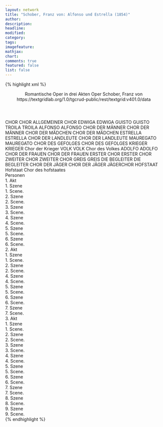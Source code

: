 ```yaml
---
layout: network
title: "Schober, Franz von: Alfonso und Estrella (1854)"
author:
description:
headline:
modified:
category:
tags:
imagefeature: 
mathjax: 
chart: 
comments: true
featured: false
list: false
---
```

{% highlight xml %}
<?xml-model href="https://raw.githubusercontent.com/DLiNa/project/master/rules/lina.rnc"?><?xml-model href="https://raw.githubusercontent.com/DLiNa/project/master/rules/lina.sch"?>
<play xmlns="http://lina.digital">
  <header>
    <title>Alfonso und Estrella</title>
  	<subtitle>Romantische Oper in drei Akten</subtitle>
    <genretitle>Oper</genretitle>
    <author>Schober, Franz von</author>
    <date when="1854" type="premiere"/>
  	<source>https://textgridlab.org/1.0/tgcrud-public/rest/textgrid:v401.0/data</source>
  </header>
  <personae>
    <character>
      <name>CHOR</name>
      <alias xml:id="chor">
        <name>CHOR</name>
      </alias>
    	<alias xml:id="allgemeiner_chor">
    		<name>ALLGEMEINER CHOR</name>
    	</alias>
    </character>
    <character>
      <name>EDWIGA</name>
      <alias xml:id="edwiga">
        <name>EDWIGA</name>
      </alias>
    </character>
    <character>
      <name>GUISTO</name>
      <alias xml:id="guisto">
        <name>GUISTO</name>
      </alias>
    </character>
    <character>
      <name>TROILA</name>
      <alias xml:id="troila">
        <name>TROILA</name>
      </alias>
    </character>
    <character>
      <name>ALFONSO</name>
      <alias xml:id="alfonso">
        <name>ALFONSO</name>
      </alias>
    </character>
    <character>
      <name>CHOR DER MÄNNER</name>
      <alias xml:id="chor_der_männer">
        <name>CHOR DER MÄNNER</name>
      </alias>
    </character>
    <character>
      <name>CHOR DER MÄDCHEN</name>
      <alias xml:id="chor_der_mädchen">
        <name>CHOR DER MÄDCHEN</name>
      </alias>
    </character>
    <character>
      <name>ESTRELLA</name>
      <alias xml:id="estrella">
        <name>ESTRELLA</name>
      </alias>
    </character>
    <character>
      <name>CHOR DER LANDLEUTE</name>
      <alias xml:id="chor_der_landleute">
        <name>CHOR DER LANDLEUTE</name>
      </alias>
    </character>
    <character>
      <name>MAUREGATO</name>
      <alias xml:id="mauregato">
        <name>MAUREGATO</name>
      </alias>
    </character>
    <character>
      <name>CHOR DES GEFOLGES</name>
      <alias xml:id="chor_des_gefolges">
        <name>CHOR DES GEFOLGES</name>
      </alias>
    </character>
    <character>
      <name>KRIEGER</name>
      <alias xml:id="krieger">
        <name>KRIEGER</name>
      </alias>
    	<alias xml:id="chor_der_krieger">
    		<name>Chor der Krieger</name>
    	</alias>
    </character>
    <character>
      <name>VOLK</name>
      <alias xml:id="volk">
        <name>VOLK</name>
      </alias>
    	<alias xml:id="chor_des_volkes">
    		<name>Chor des Volkes</name>
    	</alias>
    </character>
    <character>
      <name>ADOLFO</name>
      <alias xml:id="adolfo">
        <name>ADOLFO</name>
      </alias>
    </character>
    <character>
      <name>CHOR DER FRAUEN</name>
      <alias xml:id="chor_der_frauen">
        <name>CHOR DER FRAUEN</name>
      </alias>
    </character>
    <character>
      <name>ERSTER CHOR</name>
      <alias xml:id="erster_chor">
        <name>ERSTER CHOR</name>
      </alias>
    </character>
    <character>
      <name>ZWEITER CHOR</name>
      <alias xml:id="zweiter_chor">
        <name>ZWEITER CHOR</name>
      </alias>
    </character>
    <character>
      <name>GREIS</name>
      <alias xml:id="greis">
        <name>GREIS</name>
      </alias>
    </character>
    <character>
      <name>DIE BEGLEITER</name>
      <alias xml:id="die_begleiter">
        <name>DIE BEGLEITER</name>
      </alias>
    </character>
    <character>
      <name>CHOR DER JÄGER</name>
      <alias xml:id="chor_der_jäger">
        <name>CHOR DER JÄGER</name>
      </alias>
    	<alias xml:id="jägerchor">
    		<name>JÄGERCHOR</name>
    	</alias>
    </character>
  	<character>
  		<name>HOFSTAAT</name>
  		<alias xml:id="hofstaat">
  			<name>Hofstaat</name>
  		</alias>
  		<alias xml:id="chor_des_hofstaates">
  			<name>Chor des hofstaates</name>
  		</alias>
  	</character>
  </personae>
  <text>
    <div>
      <head>Personen</head>
    </div>
    <div>
      <head>1. Akt</head>
      <div>
        <head>1. Szene</head>
        <div>
          <head>1. Scene.</head>
          <sp who="#chor">
            <amount n="3" unit="speech_acts"/>
            <amount n="87" unit="words"/>
            <amount n="17" unit="lines"/>
            <amount n="443" unit="chars"/>
          </sp>
          <sp who="#edwiga">
            <amount n="1" unit="speech_acts"/>
            <amount n="26" unit="words"/>
            <amount n="6" unit="lines"/>
            <amount n="131" unit="chars"/>
          </sp>
          <sp who="#guisto">
            <amount n="1" unit="speech_acts"/>
            <amount n="26" unit="words"/>
            <amount n="6" unit="lines"/>
            <amount n="133" unit="chars"/>
          </sp>
        </div>
      </div>
      <div>
        <head>2. Szene</head>
        <div>
          <head>2. Scene.</head>
          <sp who="#troila">
            <amount n="1" unit="speech_acts"/>
            <amount n="126" unit="words"/>
            <amount n="24" unit="lines"/>
            <amount n="693" unit="chars"/>
          </sp>
        </div>
      </div>
      <div>
        <head>3. Szene</head>
        <div>
          <head>3. Scene.</head>
          <sp who="#troila">
            <amount n="7" unit="speech_acts"/>
            <amount n="208" unit="words"/>
            <amount n="36" unit="lines"/>
            <amount n="1102" unit="chars"/>
          </sp>
          <sp who="#alfonso">
            <amount n="6" unit="speech_acts"/>
            <amount n="203" unit="words"/>
            <amount n="36" unit="lines"/>
            <amount n="1059" unit="chars"/>
          </sp>
        </div>
      </div>
      <div>
        <head>4. Szene</head>
        <div>
          <head>4. Scene.</head>
          <sp who="#chor">
            <amount n="3" unit="speech_acts"/>
            <amount n="72" unit="words"/>
            <amount n="14" unit="lines"/>
            <amount n="405" unit="chars"/>
          </sp>
          <sp who="#edwiga">
            <amount n="1" unit="speech_acts"/>
            <amount n="9" unit="words"/>
            <amount n="2" unit="lines"/>
            <amount n="59" unit="chars"/>
          </sp>
          <sp who="#edwiga #guisto">
            <amount n="1" unit="speech_acts"/>
            <amount n="12" unit="words"/>
            <amount n="2" unit="lines"/>
            <amount n="55" unit="chars"/>
          </sp>
          <sp who="#chor_der_männer">
            <amount n="2" unit="speech_acts"/>
            <amount n="34" unit="words"/>
            <amount n="6" unit="lines"/>
            <amount n="188" unit="chars"/>
          </sp>
          <sp who="#chor_der_frauen #chor_der_mädchen">
            <amount n="2" unit="speech_acts"/>
            <amount n="24" unit="words"/>
            <amount n="5" unit="lines"/>
            <amount n="150" unit="chars"/>
          </sp>
          <sp who="#troila">
            <amount n="2" unit="speech_acts"/>
            <amount n="67" unit="words"/>
            <amount n="11" unit="lines"/>
            <amount n="372" unit="chars"/>
          </sp>
          <sp who="#guisto">
            <amount n="1" unit="speech_acts"/>
            <amount n="32" unit="words"/>
            <amount n="5" unit="lines"/>
            <amount n="177" unit="chars"/>
          </sp>
          <sp who="#alfonso">
            <amount n="1" unit="speech_acts"/>
            <amount n="20" unit="words"/>
            <amount n="2" unit="lines"/>
            <amount n="100" unit="chars"/>
          </sp>
        </div>
      </div>
      <div>
        <head>5. Szene</head>
        <div>
          <head>5. Scene.</head>
          <sp who="#alfonso">
            <amount n="2" unit="speech_acts"/>
            <amount n="32" unit="words"/>
            <amount n="4" unit="lines"/>
            <amount n="174" unit="chars"/>
          </sp>
          <sp who="#troila">
            <amount n="1" unit="speech_acts"/>
            <amount n="18" unit="words"/>
            <amount n="3" unit="lines"/>
            <amount n="108" unit="chars"/>
          </sp>
        </div>
      </div>
      <div>
        <head>6. Szene</head>
        <div>
          <head>6. Scene.</head>
          <sp who="#alfonso">
            <amount n="14" unit="speech_acts"/>
            <amount n="183" unit="words"/>
            <amount n="39" unit="lines"/>
            <amount n="1015" unit="chars"/>
          </sp>
          <sp who="#estrella">
            <amount n="12" unit="speech_acts"/>
            <amount n="145" unit="words"/>
            <amount n="26" unit="lines"/>
            <amount n="730" unit="chars"/>
          </sp>
          <sp who="#chor_der_landleute">
            <amount n="1" unit="speech_acts"/>
            <amount n="36" unit="words"/>
            <amount n="8" unit="lines"/>
            <amount n="189" unit="chars"/>
          </sp>
          <sp who="#chor">
            <amount n="2" unit="speech_acts"/>
            <amount n="27" unit="words"/>
            <amount n="6" unit="lines"/>
            <amount n="148" unit="chars"/>
          </sp>
          <sp who="#estrella #alfonso">
            <amount n="2" unit="speech_acts"/>
            <amount n="28" unit="words"/>
            <amount n="6" unit="lines"/>
            <amount n="152" unit="chars"/>
          </sp>
          <sp who="#alfonso #estrella">
            <amount n="1" unit="speech_acts"/>
            <amount n="60" unit="words"/>
            <amount n="11" unit="lines"/>
            <amount n="326" unit="chars"/>
          </sp>
        </div>
      </div>
    </div>
    <div>
      <head>2. Akt</head>
      <div>
        <head>1. Szene</head>
        <div>
          <head>1. Scene.</head>
          <sp who="#mauregato">
            <amount n="2" unit="speech_acts"/>
            <amount n="266" unit="words"/>
            <amount n="42" unit="lines"/>
            <amount n="1416" unit="chars"/>
          </sp>
        </div>
      </div>
      <div>
        <head>2. Szene</head>
        <div>
          <head>2. Scene.</head>
          <sp who="#chor_des_gefolges">
            <amount n="1" unit="speech_acts"/>
            <amount n="3" unit="words"/>
            <amount n="1" unit="lines"/>
            <amount n="8" unit="chars"/>
          </sp>
          <sp who="#mauregato">
            <amount n="8" unit="speech_acts"/>
            <amount n="83" unit="words"/>
            <amount n="17" unit="lines"/>
            <amount n="453" unit="chars"/>
          </sp>
          <sp who="#chor">
            <amount n="3" unit="speech_acts"/>
            <amount n="30" unit="words"/>
            <amount n="5" unit="lines"/>
            <amount n="140" unit="chars"/>
          </sp>
          <sp who="#estrella">
            <amount n="5" unit="speech_acts"/>
            <amount n="196" unit="words"/>
            <amount n="34" unit="lines"/>
            <amount n="1056" unit="chars"/>
          </sp>
        </div>
      </div>
      <div>
        <head>4. Szene</head>
        <div>
          <head>4. Scene.</head>
          <sp who="#chor_der_krieger #chor_des_volkes">
            <amount n="1" unit="speech_acts"/>
            <amount n="9" unit="words"/>
            <amount n="2" unit="lines"/>
            <amount n="48" unit="chars"/>
          </sp>
          <sp who="#krieger">
            <amount n="5" unit="speech_acts"/>
            <amount n="45" unit="words"/>
            <amount n="9" unit="lines"/>
            <amount n="241" unit="chars"/>
          </sp>
          <sp who="#volk">
            <amount n="1" unit="speech_acts"/>
            <amount n="26" unit="words"/>
            <amount n="6" unit="lines"/>
            <amount n="136" unit="chars"/>
          </sp>
          <sp who="#adolfo">
            <amount n="14" unit="speech_acts"/>
            <amount n="208" unit="words"/>
            <amount n="35" unit="lines"/>
            <amount n="1132" unit="chars"/>
          </sp>
          <sp who="#mauregato">
            <amount n="10" unit="speech_acts"/>
            <amount n="141" unit="words"/>
            <amount n="22" unit="lines"/>
            <amount n="775" unit="chars"/>
          </sp>
          <sp who="#estrella">
            <amount n="6" unit="speech_acts"/>
            <amount n="125" unit="words"/>
            <amount n="21" unit="lines"/>
            <amount n="638" unit="chars"/>
          </sp>
          <sp who="#hofstaat #volk">
            <amount n="1" unit="speech_acts"/>
            <amount n="7" unit="words"/>
            <amount n="2" unit="lines"/>
            <amount n="42" unit="chars"/>
          </sp>
          <sp who="#adolfo #chor">
            <amount n="1" unit="speech_acts"/>
            <amount n="6" unit="words"/>
            <amount n="1" unit="lines"/>
            <amount n="25" unit="chars"/>
          </sp>
          <sp who="#chor_des_hofstaates #chor_des_volkes">
            <amount n="1" unit="speech_acts"/>
            <amount n="6" unit="words"/>
            <amount n="1" unit="lines"/>
            <amount n="34" unit="chars"/>
          </sp>
          <sp who="#chor_der_krieger">
            <amount n="2" unit="speech_acts"/>
            <amount n="30" unit="words"/>
            <amount n="5" unit="lines"/>
            <amount n="157" unit="chars"/>
          </sp>
          <sp who="#estrella #mauregato">
            <amount n="3" unit="speech_acts"/>
            <amount n="74" unit="words"/>
            <amount n="12" unit="lines"/>
            <amount n="397" unit="chars"/>
          </sp>
          <sp who="#volk #hofstaat">
            <amount n="1" unit="speech_acts"/>
            <amount n="12" unit="words"/>
            <amount n="2" unit="lines"/>
            <amount n="58" unit="chars"/>
          </sp>
          <sp who="#chor_der_frauen">
            <amount n="1" unit="speech_acts"/>
            <amount n="23" unit="words"/>
            <amount n="4" unit="lines"/>
            <amount n="120" unit="chars"/>
          </sp>
          <sp who="#chor_der_männer">
            <amount n="1" unit="speech_acts"/>
            <amount n="24" unit="words"/>
            <amount n="4" unit="lines"/>
            <amount n="125" unit="chars"/>
          </sp>
        </div>
      </div>
      <div>
        <head>5. Szene</head>
        <div>
          <head>5. Scene.</head>
          <sp who="#erster_chor">
            <amount n="3" unit="speech_acts"/>
            <amount n="50" unit="words"/>
            <amount n="10" unit="lines"/>
            <amount n="282" unit="chars"/>
          </sp>
          <sp who="#zweiter_chor">
            <amount n="2" unit="speech_acts"/>
            <amount n="3" unit="words"/>
            <amount n="2" unit="lines"/>
            <amount n="21" unit="chars"/>
          </sp>
        </div>
      </div>
      <div>
        <head>6. Szene</head>
        <div>
          <head>6. Scene.</head>
          <sp who="#erster_chor #zweiter_chor">
            <amount n="1" unit="speech_acts"/>
            <amount n="44" unit="words"/>
            <amount n="10" unit="lines"/>
            <amount n="256" unit="chars"/>
          </sp>
        </div>
      </div>
      <div>
        <head>7. Szene</head>
        <div>
          <head>7. Scene.</head>
          <sp who="#adolfo">
            <amount n="13" unit="speech_acts"/>
            <amount n="300" unit="words"/>
            <amount n="54" unit="lines"/>
            <amount n="1633" unit="chars"/>
          </sp>
          <sp who="#chor">
            <amount n="12" unit="speech_acts"/>
            <amount n="61" unit="words"/>
            <amount n="15" unit="lines"/>
            <amount n="305" unit="chars"/>
          </sp>
          <sp who="#adolfo #chor">
            <amount n="1" unit="speech_acts"/>
            <amount n="18" unit="words"/>
            <amount n="4" unit="lines"/>
            <amount n="104" unit="chars"/>
          </sp>
        </div>
      </div>
    </div>
    <div>
      <head>3. Akt</head>
      <div>
        <head>1. Szene</head>
        <div>
          <head>1. Scene.</head>
          <sp who="#edwiga">
            <amount n="3" unit="speech_acts"/>
            <amount n="44" unit="words"/>
            <amount n="7" unit="lines"/>
            <amount n="212" unit="chars"/>
          </sp>
          <sp who="#greis">
            <amount n="4" unit="speech_acts"/>
            <amount n="64" unit="words"/>
            <amount n="13" unit="lines"/>
            <amount n="366" unit="chars"/>
          </sp>
          <sp who="#chor_der_frauen #chor_der_mädchen">
            <amount n="1" unit="speech_acts"/>
            <amount n="6" unit="words"/>
            <amount n="1" unit="lines"/>
            <amount n="32" unit="chars"/>
          </sp>
          <sp who="#chor">
            <amount n="2" unit="speech_acts"/>
            <amount n="11" unit="words"/>
            <amount n="2" unit="lines"/>
            <amount n="58" unit="chars"/>
          </sp>
        </div>
      </div>
      <div>
        <head>2. Szene</head>
        <div>
          <head>2. Scene.</head>
          <sp who="#adolfo">
            <amount n="8" unit="speech_acts"/>
            <amount n="90" unit="words"/>
            <amount n="17" unit="lines"/>
            <amount n="500" unit="chars"/>
          </sp>
          <sp who="#estrella">
            <amount n="7" unit="speech_acts"/>
            <amount n="92" unit="words"/>
            <amount n="16" unit="lines"/>
            <amount n="476" unit="chars"/>
          </sp>
        </div>
      </div>
      <div>
        <head>3. Szene</head>
        <div>
          <head>3. Scene.</head>
          <sp who="#alfonso">
            <amount n="9" unit="speech_acts"/>
            <amount n="116" unit="words"/>
            <amount n="21" unit="lines"/>
            <amount n="625" unit="chars"/>
          </sp>
          <sp who="#adolfo">
            <amount n="1" unit="speech_acts"/>
            <amount n="6" unit="words"/>
            <amount n="2" unit="lines"/>
            <amount n="43" unit="chars"/>
          </sp>
          <sp who="#estrella">
            <amount n="8" unit="speech_acts"/>
            <amount n="144" unit="words"/>
            <amount n="27" unit="lines"/>
            <amount n="773" unit="chars"/>
          </sp>
          <sp who="#die_begleiter">
            <amount n="1" unit="speech_acts"/>
            <amount n="11" unit="words"/>
            <amount n="2" unit="lines"/>
            <amount n="56" unit="chars"/>
          </sp>
        </div>
      </div>
      <div>
        <head>4. Szene</head>
        <div>
          <head>4. Scene.</head>
          <sp who="#estrella">
            <amount n="1" unit="speech_acts"/>
            <amount n="11" unit="words"/>
            <amount n="2" unit="lines"/>
            <amount n="64" unit="chars"/>
          </sp>
          <sp who="#alfonso">
            <amount n="4" unit="speech_acts"/>
            <amount n="55" unit="words"/>
            <amount n="10" unit="lines"/>
            <amount n="300" unit="chars"/>
          </sp>
          <sp who="#chor">
            <amount n="4" unit="speech_acts"/>
            <amount n="32" unit="words"/>
            <amount n="6" unit="lines"/>
            <amount n="173" unit="chars"/>
          </sp>
        </div>
      </div>
      <div>
        <head>5. Szene</head>
        <div>
          <head>5. Scene.</head>
          <sp who="#alfonso">
            <amount n="3" unit="speech_acts"/>
            <amount n="38" unit="words"/>
            <amount n="7" unit="lines"/>
            <amount n="203" unit="chars"/>
          </sp>
          <sp who="#estrella">
            <amount n="1" unit="speech_acts"/>
            <amount n="8" unit="words"/>
            <amount n="1" unit="lines"/>
            <amount n="41" unit="chars"/>
          </sp>
          <sp who="#chor_der_jäger">
            <amount n="2" unit="speech_acts"/>
            <amount n="10" unit="words"/>
            <amount n="2" unit="lines"/>
            <amount n="54" unit="chars"/>
          </sp>
          <sp who="#chor_der_krieger">
            <amount n="1" unit="speech_acts"/>
            <amount n="11" unit="words"/>
            <amount n="2" unit="lines"/>
            <amount n="67" unit="chars"/>
          </sp>
          <sp who="#jägerchor">
            <amount n="1" unit="speech_acts"/>
            <amount n="17" unit="words"/>
            <amount n="4" unit="lines"/>
            <amount n="98" unit="chars"/>
          </sp>
          <sp who="#chor_der_jäger #chor_der_krieger">
            <amount n="1" unit="speech_acts"/>
            <amount n="14" unit="words"/>
            <amount n="2" unit="lines"/>
            <amount n="64" unit="chars"/>
          </sp>
        </div>
      </div>
      <div>
        <head>6. Szene</head>
        <div>
          <head>6. Scene.</head>
          <sp who="#troila">
            <amount n="10" unit="speech_acts"/>
            <amount n="174" unit="words"/>
            <amount n="28" unit="lines"/>
            <amount n="885" unit="chars"/>
          </sp>
          <sp who="#alfonso">
            <amount n="7" unit="speech_acts"/>
            <amount n="79" unit="words"/>
            <amount n="15" unit="lines"/>
            <amount n="419" unit="chars"/>
          </sp>
          <sp who="#estrella">
            <amount n="3" unit="speech_acts"/>
            <amount n="47" unit="words"/>
            <amount n="9" unit="lines"/>
            <amount n="238" unit="chars"/>
          </sp>
          <sp who="#chor_der_krieger #chor_der_jäger">
            <amount n="1" unit="speech_acts"/>
            <amount n="19" unit="words"/>
            <amount n="4" unit="lines"/>
            <amount n="112" unit="chars"/>
          </sp>
          <sp who="#chor">
            <amount n="2" unit="speech_acts"/>
            <amount n="21" unit="words"/>
            <amount n="4" unit="lines"/>
            <amount n="104" unit="chars"/>
          </sp>
        </div>
      </div>
      <div>
        <head>7. Szene</head>
        <div>
          <head>7. Scene.</head>
          <sp who="#mauregato">
            <amount n="1" unit="speech_acts"/>
            <amount n="109" unit="words"/>
            <amount n="20" unit="lines"/>
            <amount n="558" unit="chars"/>
          </sp>
        </div>
      </div>
      <div>
        <head>8. Szene</head>
        <div>
          <head>8. Scene.</head>
          <sp who="#mauregato">
            <amount n="3" unit="speech_acts"/>
            <amount n="56" unit="words"/>
            <amount n="10" unit="lines"/>
            <amount n="270" unit="chars"/>
          </sp>
          <sp who="#troila">
            <amount n="4" unit="speech_acts"/>
            <amount n="58" unit="words"/>
            <amount n="12" unit="lines"/>
            <amount n="287" unit="chars"/>
          </sp>
        </div>
      </div>
      <div>
        <head>9. Szene</head>
        <div>
          <head>9. Scene.</head>
          <sp who="#troila">
            <amount n="7" unit="speech_acts"/>
            <amount n="94" unit="words"/>
            <amount n="17" unit="lines"/>
            <amount n="501" unit="chars"/>
          </sp>
          <sp who="#mauregato">
            <amount n="6" unit="speech_acts"/>
            <amount n="73" unit="words"/>
            <amount n="14" unit="lines"/>
            <amount n="374" unit="chars"/>
          </sp>
          <sp who="#estrella">
            <amount n="1" unit="speech_acts"/>
            <amount n="18" unit="words"/>
            <amount n="4" unit="lines"/>
            <amount n="98" unit="chars"/>
          </sp>
          <sp who="#estrella">
            <amount n="3" unit="speech_acts"/>
            <amount n="25" unit="words"/>
            <amount n="4" unit="lines"/>
            <amount n="127" unit="chars"/>
          </sp>
          <sp who="#chor_der_krieger #chor_der_jäger">
            <amount n="1" unit="speech_acts"/>
            <amount n="75" unit="words"/>
            <amount n="16" unit="lines"/>
            <amount n="403" unit="chars"/>
          </sp>
          <sp who="#alfonso">
            <amount n="3" unit="speech_acts"/>
            <amount n="37" unit="words"/>
            <amount n="6" unit="lines"/>
            <amount n="180" unit="chars"/>
          </sp>
          <sp who="#estrella #chor">
            <amount n="1" unit="speech_acts"/>
            <amount n="3" unit="words"/>
            <amount n="1" unit="lines"/>
            <amount n="10" unit="chars"/>
          </sp>
          <sp who="#chor">
            <amount n="2" unit="speech_acts"/>
            <amount n="13" unit="words"/>
            <amount n="3" unit="lines"/>
            <amount n="74" unit="chars"/>
          </sp>
          <sp who="#mauregato #chor">
            <amount n="1" unit="speech_acts"/>
            <amount n="6" unit="words"/>
            <amount n="2" unit="lines"/>
            <amount n="51" unit="chars"/>
          </sp>
          <sp who="#alfonso #estrella">
            <amount n="2" unit="speech_acts"/>
            <amount n="28" unit="words"/>
            <amount n="6" unit="lines"/>
            <amount n="167" unit="chars"/>
          </sp>
          <sp who="#chor_der_krieger">
            <amount n="1" unit="speech_acts"/>
            <amount n="5" unit="words"/>
            <amount n="1" unit="lines"/>
            <amount n="28" unit="chars"/>
          </sp>
          <sp who="#chor_der_landleute #chor_der_jäger">
            <amount n="1" unit="speech_acts"/>
            <amount n="4" unit="words"/>
            <amount n="1" unit="lines"/>
            <amount n="25" unit="chars"/>
          </sp>
          <sp who="#allgemeiner_chor">
            <amount n="1" unit="speech_acts"/>
            <amount n="18" unit="words"/>
            <amount n="4" unit="lines"/>
            <amount n="111" unit="chars"/>
          </sp>
          <sp who="#mauregato #troila">
            <amount n="1" unit="speech_acts"/>
            <amount n="9" unit="words"/>
            <amount n="2" unit="lines"/>
            <amount n="56" unit="chars"/>
          </sp>
        </div>
      </div>
    </div>
  </text>
</play>
{% endhighlight %}